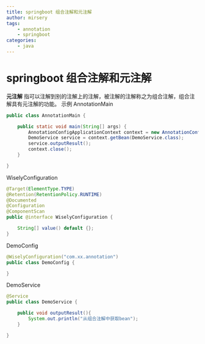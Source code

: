 ```yaml
---
title: springboot 组合注解和元注解
author: mirsery
tags: 
    - annotation
    - springboot
categories: 
    - java  
---
```


# springboot 组合注解和元注解

**元注解** 指可以注解到别的注解上的注解，被注解的注解称之为组合注解，组合注解具有元注解的功能。
示例
AnnotationMain
```java
public class AnnotationMain {

    public static void main(String[] args) {
        AnnotationConfigApplicationContext context = new AnnotationConfigApplicationContext(DemoConfig.class);
        DemoService service = context.getBean(DemoService.class);
        service.outputResult();
        context.close();
    }

}
```
WiselyConfiguration
```java
@Target(ElementType.TYPE)
@Retention(RetentionPolicy.RUNTIME)
@Documented
@Configuration
@ComponentScan
public @interface WiselyConfiguration {

    String[] value() default {};
}

```

DemoConfig
```java
@WiselyConfiguration("com.xx.annotation")
public class DemoConfig {

}
```

DemoService
```java
@Service
public class DemoService {

    public void outputResult(){
        System.out.println("从组合注解中获取bean");
    }

}
```
